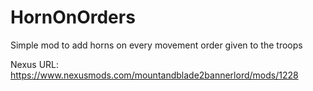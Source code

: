 # HornOnOrders

Simple mod to add horns on every movement order given to the troops

Nexus URL: https://www.nexusmods.com/mountandblade2bannerlord/mods/1228
